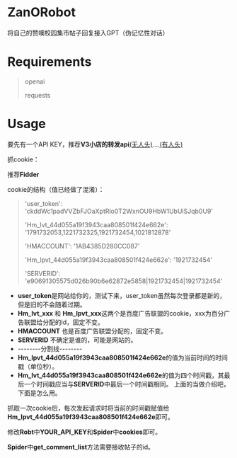 # ZanORobot
将自己的赞噢校园集市帖子回复接入GPT（伪记忆性对话）
# Requirements
> openai
> 
> requests
# Usage
要先有一个API KEY，推荐**V3小店的转发api**[(无人头)](https://api.v3.cm/)....[(有人头)](https://api.v3.cm/register?aff=Nmpy)

抓cookie：

推荐**Fidder**

cookie的结构（值已经做了混淆）：
> 'user_token': 'ckddWc1padVVZbFJOaXptRlo0T2WxnOU9HbW1UbUlSJqb0U9'
> 
> 'Hm_lvt_44d055a19f3943caa808501f424e662e': '1791732053,1221732325,1921732454,1021812878'
> 
> 'HMACCOUNT': '1AB4385D280CC087'
> 
> 'Hm_lpvt_44d055a19f3943caa808501f424e662e': '1921732454'
> 
> 'SERVERID': 'e90691305575d026b90b6e62872e5858|1921732454|1921732454'

- **user_token**是网站给你的，测试下来，user_token虽然每次登录都是新的，但是旧的不会随着过期。
- **Hm_lvt_xxx** 和 **Hm_lpvt_xxx**这两个是百度广告联盟的cookie，xxx为百分广告联盟给分配的id，固定不变。
- **HMACCOUNT** 也是百度广告联盟分配的，固定不变。
- **SERVERID** 不确定是谁的，可能是网站的。
- --------分割线--------
- **Hm_lpvt_44d055a19f3943caa808501f424e662e**的值为当前时间的时间戳（单位秒）。
- **Hm_lvt_44d055a19f3943caa808501f424e662e**的值为四个时间戳，其最后一个时间戳应当与**SERVERID**中最后一个时间戳相同。
上面的当做介绍吧，下面是怎么用。

抓取一次cookie后，每次发起请求时将当前的时间戳赋值给**Hm_lpvt_44d055a19f3943caa808501f424e662e**即可。

修改**Robt**中**YOUR_API_KEY**和**Spider**中**cookies**即可。

**Spider**中**get_comment_list**方法需要接收帖子的id。

